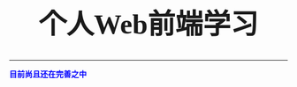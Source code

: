 <div style="text-align: center">
  <h1 style="font-family: 'Kaiti TC',fangsong; font-size: 50px">个人Web前端学习</h1>
</div>
<hr>
<p style="color: blue"><b>目前尚且还在完善之中</b></p>